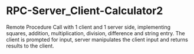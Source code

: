 # RPC-Server_Client-Calculator2
Remote Procedure Call with 1 client and 1 server side, implementing squares, addition, multiplication, division, difference and string entry. The client is prompted for input, server manipulates the client input and returns results to the client.

